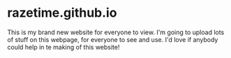 # razetime.github.io
This is my brand new website for everyone to view. I'm going to upload lots of stuff on this webpage, for everyone to see and use.
I'd love if anybody could help in te making of this website!
